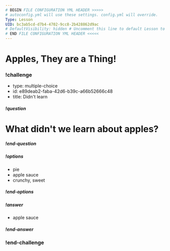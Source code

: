 ```yaml
---
# BEGIN FILE CONFIGURATION YML HEADER >>>>>
# autoconfig.yml will use these settings. config.yml will override.
Type: Lesson
UID: bc3ab5cd-d7b4-4702-9cc8-2b428862d9ac
# DefaultVisibility: hidden # Uncomment this line to default Lesson to hidden
# END FILE CONFIGURATION YML HEADER <<<<<
---
```


# Apples, They are a Thing!




<!-- >>>>>>>>>>>>>>>>>>>>>> BEGIN CHALLENGE >>>>>>>>>>>>>>>>>>>>>> -->
<!-- Replace everything in square brackets [] and remove brackets  -->

### !challenge

* type: multiple-choice
* id: e89deab2-faba-42d6-b39c-a66b52666c48
* title: Didn't learn
<!-- * points: [1] (optional, the number of points for scoring as a checkpoint) -->
<!-- * topics: [python, pandas] (optional the topics for analyzing points) -->

##### !question

# What didn't we learn about apples?

##### !end-question

##### !options

* pie
* apple sauce
* crunchy, sweet

##### !end-options

##### !answer

* apple sauce

##### !end-answer

<!-- other optional sections -->
<!-- !hint - !end-hint (markdown, hidden, students click to view) -->
<!-- !rubric - !end-rubric (markdown, instructors can see while scoring a checkpoint) -->
<!-- !explanation - !end-explanation (markdown, students can see after answering correctly) -->

### !end-challenge

<!-- ======================= END CHALLENGE ======================= -->